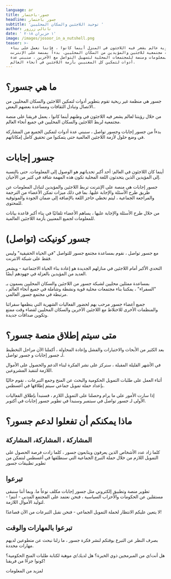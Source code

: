 ```yaml
---
language: ar
title: جسور-باختصار
headline: جسور باختصار
subtitle: 'توحيد اللاجئين والسكان المحليين '
author: ناتالي زرزور
date: ' ١ حزيران ٢٠١٨'
image: /images/josoor_in_a_nutshell.png
teaser: >-
  لتحقيق رؤية عالم يشعر فيه اللاجئون في المنزل أينما كانوا ، فإننا نعمل على بناء
  منصة مجتمعية للاجئين والمؤيدين من السكان المحليين. بدءاً بمنصة على الإنترنت
  لتبادل المعلومات ومنصة للمجتمعات المحلية لتسهيل التواصل مع الآخرين ، سنبني عدة
  أدوات لتمكين كل المعنيين بأزمة اللاجئين في أنحاء العالم.
---
```

# ما هي جسور؟

جسور هي منظمة غير ربحية  تقوم بتطوير أدوات لتمكين اللاجئين والسكان المحليين من الاتصال وتبادل الثقافات ومساعدة بعضهم البعض..

من خلال رؤيتنا لعالم يشعر فيه اللاجئون في وطنهم أينما كانوا ، يعمل فريقنا على منصة مجتمعية لربط اللاجئين والسكان المحليين في جميع أنحاء العالم. 

بدءاً من جسور إجابات وجسور تواصل ، سنبني عدة أدوات لتمكين الجميع من المشاركة في وضع حلول لأزمة اللاجئين العالمية حتى يتمكنوا من تحقيق كامل إمكاناتهم.

# 

# جسور إجابات

أينما كان اللاجئون في العالم: أحد أكبر تحدياتهم هو الوصول إلى المعلومات. حتى بالنسبة إلى المؤيدين الذين يتحدثون اللغة المحلية تكون هذه المهمة شاقة في كثير من الأحيان.

جسور إجابات هي منصة على الإنترنت تربط اللاجئين والمؤيدين لتبادل المعلومات عن طريق طرح الأسئلة والإجابة عليها. بما في ذلك ميزات تمكن الأعضاء من الترجمة والمراجعة الجماعية ، ليتم تخطي حاجز اللغة بالإضافة إلى ضمان الجودة والموثوقية للمحتوى.

من خلال طرح الأسئلة والإجابة عليها ، يساهم الأعضاء تلقائيًا في بناء أكبر قاعدة بيانات للمعلومات لجميع المعنيين بأزمة اللاجئين العالمية.

# جسور كونيكت (تواصل)

مع جسور تواصل ، نقوم بمساعدة مجتمع جسور للتواصل "في الحياة الحقيقية" وليس فقط على شبكة الانترنت.

التحدي الأكبر أمام اللاجئين في منازلهم الجديدة هو إعادة بناء الحياة الاجتماعية - ويشعر العديد من المؤيدين بالعزلة في جهودهم أيضًا.

بمساعدة ممثلين محليين لشبكة جسور من اللاجئين والسكان المحليين يسمون بـ "السفراء" ، يمكننا بناء مجتمعات محلية قوية ونشطة وشاملة في جميع أنحاء العالم ، مرتبطة في مجتمع جسور العالمي.  

جميع أعضاء جسور مرحب بهم لحضور الفعاليات الشهرية التي ينظمها سفرائنا والمنظمات الأخرى للاختلاط مع اللاجئين الآخرين والسكان المحليين لقضاء وقت ممتع وتكوين صداقات جديدة.



# متى سيتم إطلاق منصة جسور؟

بعد الكثير من الأبحاث والاختبارات والفشل وإعادة المحاولة ، أكملنا الآن مراحل التخطيط لـ جسور إجابات و جسور تواصل.

في الأشهر القليلة المقبلة ، سنركز على نشر الفكرة لبناء الدعم والحصول على الأموال اللازمة لتنفيذ المشروعين.

أثناء العمل على طلبات التمويل الحكومية والبحث عن المنح وجمع التبرعات ، نقوم حاليًا بإعداد حملة تمويل جماعي سيتم إطلاقها في أغسطس.

إذا سارت الأمور على ما يرام وحصلنا على التمويل اللازم ، فسنبدأ بإطلاق الفعاليات الأولى لـ جسور تواصل في سبتمبر وسنبدأ في تطوير جسور إجابات في أكتوبر.

# 

# ماذا يمكنكم أن تفعلوا لدعم جسور؟

## المشاركة ، المشاركة، المشاركة

كلما زاد عدد الأشخاص الذين يعرفون ويتابعون جسور ، كلما زادت فرصة الحصول على التمويل اللازم من خلال حملة التبرع الجماعية التي سنطلقها في أغسطس لنتمكن من تطوير تطبيقات جسور

## تبرعوا

تطوير منصة وتطبيق إلكتروني مثل جسور إجابات مكلف نوعاً ما. وبما أننا سنبقى مستقلين عن الحكومات والأحزاب السياسية ، فنحن نعتمد على المجتمع المدني - أنتم! - لتوليد الأموال اللازمة.

لا يتعين عليكم الانتظار لحملة التمويل الجماعي - فنحن نقبل التبرعات من الآن فصاعدًا!

## تبرعوا بالمهارات والوقت

بصرف النظر عن التبرع بوقتكم لنشر فكرة جسور ، ما زلنا نبحث عن متطوعين لديهم مهارات محددة.

هل أنت/ي من المبرمجين ذوي الخبرة؟ هل لديك/ي موهبة لكتابة طلبات المنح الحكومية؟ كونوا جزءًا من فريقنا!

لمزيد من المعلومات
